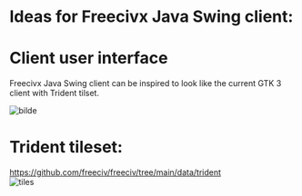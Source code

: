 Ideas for Freecivx Java Swing client:
====================================

Client user interface
====================
Freecivx Java Swing client can be inspired to look like the current GTK 3 client with Trident tilset.

![bilde](https://github.com/user-attachments/assets/2e869f64-38ac-47f5-8818-2bf9c0b32deb)



Trident tileset:
================
https://github.com/freeciv/freeciv/tree/main/data/trident  
![tiles](https://github.com/user-attachments/assets/5bd58aa2-12fa-46b5-8cff-416118f0957a)  
